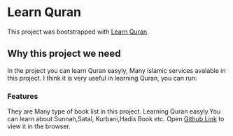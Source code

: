 # Learn Quran

This project was bootstrapped with [Learn Quran](https://learn-quran-bd.netlify.app/home).

## Why this project we need

In the project you can learn Quran easyly, Many islamic services avalable in this project. I think it is very useful in learning Quran, you can run:

### Features

They are Many type of book list in this project. Learning Quran easyly.You can learn about Sunnah,Satal, Kurbani,Hadis Book etc.
Open [Github Link](https://github.com/limon10230/learn-quran) to view it in the browser.

